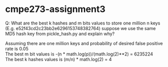 # cmpe273-assignment3
Q: What are the best k hashes and m bits values to store one million n keys (E.g. e52f43cd2c23bb2e6296153748382764) suppose we use the same MD5 hash key from pickle_hash.py and explain why?


Assuming there are one million keys and probability of desired false positive rate is 0.05<br/>
The best m bit values is -(n * math.log(p))/(math.log(2)**2) = 6235224<br/>
The best k hashes values is (m/n) * math.log(2) = 4
